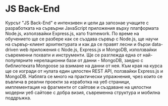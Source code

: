 # JS Back-End

Курсът "JS Back-End" е интензивен и цели да запознае учащите с разработката на сървърни JavaScript приложения върху платформата Node.js, използвайки Express.js, като framework. По време на обучението ще се разбере как се създава сървър с Node.js, ще научи на сървър-клиент архитектурата и как да се правят лесни и бързи data-driven web приложения с Node.js, Express.js и MongoDB, използвайки съвременни похвати и инструменти. Ще се разглежда една от най-популярните нерелационни бази от данни - MongoDB, заедно с библиотеката Mongoose за взимане на данни от нея. Към края на курса ще се изгради от нулата един цялостен REST API, ползвайки Express.js и MongoDB. Набляга се много на практически упражнения, чрез които се въвлича в реални проекти за изработка на уеб страници, имплементация на фрагменти от сайтове и създаване на цялостни модерни уеб сайтове с добра визия, съвременна структура и мобилна поддръжка.
